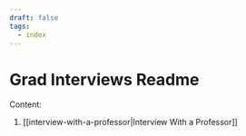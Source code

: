 ```yaml
---
draft: false
tags:
  - index
---
```


# Grad Interviews Readme

Content:
1. [[interview-with-a-professor|Interview With a Professor]]

